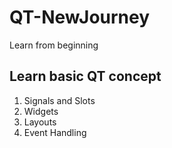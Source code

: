 # QT-NewJourney
Learn from beginning 

## Learn basic QT concept
1. Signals and Slots
2. Widgets
3. Layouts
4. Event Handling
